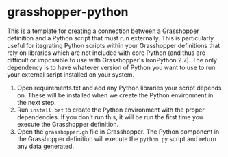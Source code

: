 # grasshopper-python

This is a template for creating a connection between a Grasshopper definition and a Python script that must run externally. This is particularly useful for itegrating Python scripts within your Grasshopper definitions that rely on libraries which are not included with core Python (and thus are difficult or impossible to use with Grasshopper's IronPython 2.7). The only dependency is to have whatever version of Python you want to use to run your external script installed on your system.

1. Open requirements.txt and add any Python libraries your script depends on. These will be installed when we create the Python environment in the next step.
2. Run `install.bat` to create the Python environment with the proper dependencies. If you don't run this, it will be run the first time you execute the Grasshopper definition.
3. Open the `grasshopper.gh` file in Grasshopper. The Python component in the Grasshopper definition will execute the `python.py` script and return any data generated.